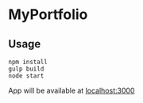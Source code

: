 # MyPortfolio

## Usage

```
npm install
gulp build
node start
```

App will be available at <a href="http://localhost:3000">localhost:3000</a>
